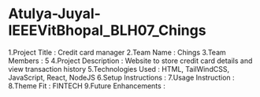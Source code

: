 # Atulya-Juyal-IEEEVitBhopal_BLH07_Chings
1.Project Title : Credit card manager
2.Team Name : Chings
3.Team Members : 5
4.Project Description : Website to store credit card details and view transaction history
5.Technologies Used : HTML, TailWindCSS, JavaScript, React, NodeJS
6.Setup Instructions : 
7.Usage Instruction : 
8.Theme Fit : FINTECH
9.Future Enhancements :

